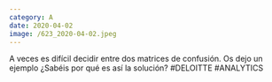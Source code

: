 ```yaml
--- 
category: A 
date: 2020-04-02 
image: /623_2020-04-02.jpeg 
--- 
```


A veces es difícil decidir entre dos matrices de confusión. Os dejo un ejemplo ¿Sabéis por qué es así la solución? #DELOITTE #ANALYTICS
